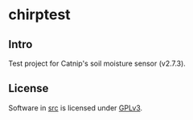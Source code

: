 # chirptest

## Intro

Test project for Catnip's soil moisture sensor (v2.7.3).


## License

Software in [src](src/) is licensed under [GPLv3](src/LICENSE).
